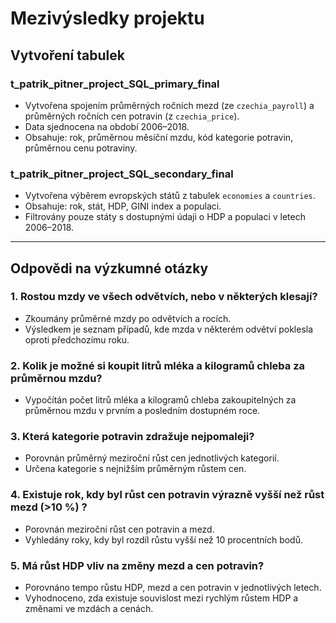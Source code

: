 # Mezivýsledky projektu

## Vytvoření tabulek

### t_patrik_pitner_project_SQL_primary_final
- Vytvořena spojením průměrných ročních mezd (ze `czechia_payroll`) a průměrných ročních cen potravin (z `czechia_price`).
- Data sjednocena na období 2006–2018.
- Obsahuje: rok, průměrnou měsíční mzdu, kód kategorie potravin, průměrnou cenu potraviny.

### t_patrik_pitner_project_SQL_secondary_final
- Vytvořena výběrem evropských států z tabulek `economies` a `countries`.
- Obsahuje: rok, stát, HDP, GINI index a populaci.
- Filtrovány pouze státy s dostupnými údaji o HDP a populaci v letech 2006–2018.

---

## Odpovědi na výzkumné otázky

### 1. Rostou mzdy ve všech odvětvích, nebo v některých klesají?
- Zkoumány průměrné mzdy po odvětvích a rocích.
- Výsledkem je seznam případů, kde mzda v některém odvětví poklesla oproti předchozímu roku.

### 2. Kolik je možné si koupit litrů mléka a kilogramů chleba za průměrnou mzdu?
- Vypočítán počet litrů mléka a kilogramů chleba zakoupitelných za průměrnou mzdu v prvním a posledním dostupném roce.

### 3. Která kategorie potravin zdražuje nejpomaleji?
- Porovnán průměrný meziroční růst cen jednotlivých kategorií.
- Určena kategorie s nejnižším průměrným růstem cen.

### 4. Existuje rok, kdy byl růst cen potravin výrazně vyšší než růst mezd (>10 %) ?
- Porovnán meziroční růst cen potravin a mezd.
- Vyhledány roky, kdy byl rozdíl růstu vyšší než 10 procentních bodů.

### 5. Má růst HDP vliv na změny mezd a cen potravin?
- Porovnáno tempo růstu HDP, mezd a cen potravin v jednotlivých letech.
- Vyhodnoceno, zda existuje souvislost mezi rychlým růstem HDP a změnami ve mzdách a cenách.
